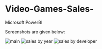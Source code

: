 # Video-Games-Sales-
Microsoft PowerBI

Screenshots are given below:

![main](https://user-images.githubusercontent.com/67514119/170979128-fad9a4c2-8255-42df-9087-efc3cc3b9079.png)
![sales by year](https://user-images.githubusercontent.com/67514119/170979126-39a0f462-246b-4c10-8013-441377259834.png)
![sales by developer](https://user-images.githubusercontent.com/67514119/170979121-c10c18fa-c0ac-4856-a589-50273d8475b5.png)


